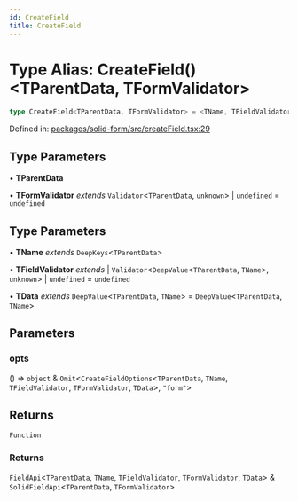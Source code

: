 ```yaml
---
id: CreateField
title: CreateField
---
```


# Type Alias: CreateField()\<TParentData, TFormValidator\>

```ts
type CreateField<TParentData, TFormValidator> = <TName, TFieldValidator, TData>(opts) => () => FieldApi<TParentData, TName, TFieldValidator, TFormValidator, TData> & SolidFieldApi<TParentData, TFormValidator>;
```

Defined in: [packages/solid-form/src/createField.tsx:29](https://github.com/TanStack/form/blob/main/packages/solid-form/src/createField.tsx#L29)

## Type Parameters

• **TParentData**

• **TFormValidator** *extends* `Validator`\<`TParentData`, `unknown`\> \| `undefined` = `undefined`

## Type Parameters

• **TName** *extends* `DeepKeys`\<`TParentData`\>

• **TFieldValidator** *extends* 
  \| `Validator`\<`DeepValue`\<`TParentData`, `TName`\>, `unknown`\>
  \| `undefined` = `undefined`

• **TData** *extends* `DeepValue`\<`TParentData`, `TName`\> = `DeepValue`\<`TParentData`, `TName`\>

## Parameters

### opts

() => `object` & `Omit`\<`CreateFieldOptions`\<`TParentData`, `TName`, `TFieldValidator`, `TFormValidator`, `TData`\>, `"form"`\>

## Returns

`Function`

### Returns

`FieldApi`\<`TParentData`, `TName`, `TFieldValidator`, `TFormValidator`, `TData`\> & `SolidFieldApi`\<`TParentData`, `TFormValidator`\>
